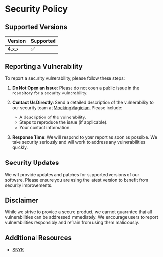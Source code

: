 # Security Policy

## Supported Versions

| Version | Supported          |
|---------| ------------------ |
| 4.x.x   | :white_check_mark: |

## Reporting a Vulnerability

To report a security vulnerability, please follow these steps:

1. **Do Not Open an Issue**: Please do not open a public issue in the repository for a security vulnerability.
2. **Contact Us Directly**: Send a detailed description of the vulnerability to our security team at [MockingMagician](mailto:moreau.marc.web@gmail.com). Please include:
    - A description of the vulnerability.
    - Steps to reproduce the issue (if applicable).
    - Your contact information.

3. **Response Time**: We will respond to your report as soon as possible. We take security seriously and will work to address any vulnerabilities quickly.

## Security Updates

We will provide updates and patches for supported versions of our software. Please ensure you are using the latest version to benefit from security improvements.

## Disclaimer

While we strive to provide a secure product, we cannot guarantee that all vulnerabilities can be addressed immediately. We encourage users to report vulnerabilities responsibly and refrain from using them maliciously.

## Additional Resources

- [SNYK](https://snyk.io/test/github/MockingMagician/promised-db)
